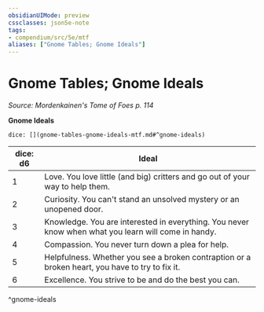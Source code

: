 ```yaml
---
obsidianUIMode: preview
cssclasses: json5e-note
tags:
- compendium/src/5e/mtf
aliases: ["Gnome Tables; Gnome Ideals"]
---
```

# Gnome Tables; Gnome Ideals
*Source: Mordenkainen's Tome of Foes p. 114* 

**Gnome Ideals**

`dice: [](gnome-tables-gnome-ideals-mtf.md#^gnome-ideals)`

| dice: d6 | Ideal |
|----------|-------|
| 1 | Love. You love little (and big) critters and go out of your way to help them. |
| 2 | Curiosity. You can't stand an unsolved mystery or an unopened door. |
| 3 | Knowledge. You are interested in everything. You never know when what you learn will come in handy. |
| 4 | Compassion. You never turn down a plea for help. |
| 5 | Helpfulness. Whether you see a broken contraption or a broken heart, you have to try to fix it. |
| 6 | Excellence. You strive to be and do the best you can. |
^gnome-ideals